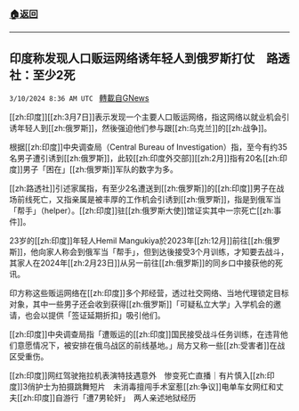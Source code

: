 ###  [:house:返回](README.md)
---


## 印度称发现人口贩运网络诱年轻人到俄罗斯打仗　路透社：至少2死
`3/10/2024 8:36 AM UTC ` [轉載自GNews](https://gnews.org/articles/2381388)

[[zh:印度]][[zh:3月7日]]表示发现一个主要人口贩运网络，指这网络以就业机会引诱年轻人到[[zh:俄罗斯]]，然後强迫他们参与跟[[zh:乌克兰]]的[[zh:战争]]。

根据[[zh:印度]]中央调查局（Central Bureau of Investigation）指，至今有约35名男子遭引诱到[[zh:俄罗斯]]，此较[[zh:印度外交部]][[zh:2月]]指有20名[[zh:印度]]男子「困在」[[zh:俄罗斯]]军队的数字为多。

[[zh:路透社]]引述家属指，有至少2名遭送到[[zh:俄罗斯]]的[[zh:印度]]男子在战场前线死亡，又指亲属是被丰厚的工作机会引诱到[[zh:俄罗斯]]，指是到俄军当「帮手」（helper）。[[zh:印度]]驻[[zh:俄罗斯大使]]馆证实其中一宗死亡[[zh:事件]]。

23岁的[[zh:印度]]年轻人Hemil Mangukiya於2023年[[zh:12月]]前往[[zh:俄罗斯]]，他向家人称会到俄军当「帮手」，但到达後接受3个月训练，才知要去战斗，其家人在2024年[[zh:2月23日]]从另一前往[[zh:俄罗斯]]的同乡口中接获他的死讯。

印方称这些贩运网络在[[zh:印度]]多个邦经营，透过社交网络、当地代理锁定目标对象，其中一些男子还会收到获得[[zh:俄罗斯]]「可疑私立大学」入学机会的邀请，也会以提供「签证延期折扣」吸引他们。

[[zh:印度]]中央调查局指「遭贩运的[[zh:印度]]国民接受战斗任务训练，在违背他们意愿情况下，被安排在俄乌战区的前线基地。」局方又称一些[[zh:受害者]]在战区受重伤。

[[zh:印度]]网红驾驶拖拉机表演特技遇意外　惨变死亡直播｜有片慎入[[zh:印度]]3俏护士为拍摄跳舞短片　未消毒擅闯手术室惹[[zh:争议]]电单车女网红和丈夫[[zh:印度]]自游行「遭7男轮奸」　两人亲述地狱经历
